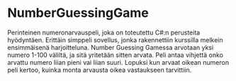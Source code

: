 # NumberGuessingGame
Perinteinen numeronarvauspeli, joka on toteutettu C#:n perusteita hyödyntäen. 
Erittäin simppeli sovellus, jonka rakennettiin kurssilla melkein ensimmäisenä harjoitteluna.
Number Guessing Gamessa arvotaan yksi numero 1-100 väliltä, ja sitä yritetään sitten arvata. Peli antaa vihjettä onko arvattu numero liian pieni vai liian suuri. Lopuksi kun arvaat oikean numeron peli kertoo, kuinka monta arvausta oikea vastaukseen tarvittiin. 
